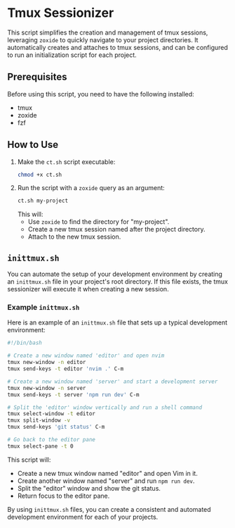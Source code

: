 # Tmux Sessionizer

This script simplifies the creation and management of tmux sessions, leveraging `zoxide` to quickly navigate to your project directories. It automatically creates and attaches to tmux sessions, and can be configured to run an initialization script for each project.

## Prerequisites

Before using this script, you need to have the following installed:
* tmux
* zoxide
* fzf

## How to Use

1.  Make the `ct.sh` script executable:
    ```bash
    chmod +x ct.sh
    ```
2.  Run the script with a `zoxide` query as an argument:
    ```bash
    ct.sh my-project
    ```
    This will:
    *   Use `zoxide` to find the directory for "my-project".
    *   Create a new tmux session named after the project directory.
    *   Attach to the new tmux session.

## `inittmux.sh`

You can automate the setup of your development environment by creating an `inittmux.sh` file in your project's root directory. If this file exists, the tmux sessionizer will execute it when creating a new session.

### Example `inittmux.sh`

Here is an example of an `inittmux.sh` file that sets up a typical development environment:

```bash
#!/bin/bash

# Create a new window named 'editor' and open nvim
tmux new-window -n editor
tmux send-keys -t editor 'nvim .' C-m

# Create a new window named 'server' and start a development server
tmux new-window -n server
tmux send-keys -t server 'npm run dev' C-m

# Split the 'editor' window vertically and run a shell command
tmux select-window -t editor
tmux split-window -v
tmux send-keys 'git status' C-m

# Go back to the editor pane
tmux select-pane -t 0
```

This script will:

*   Create a new tmux window named "editor" and open Vim in it.
*   Create another window named "server" and run `npm run dev`.
*   Split the "editor" window and show the git status.
*   Return focus to the editor pane.

By using `inittmux.sh` files, you can create a consistent and automated development environment for each of your projects.
